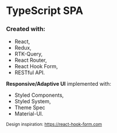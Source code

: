 # **TypeScript SPA**

### Created with:

- React,
- Redux,
- RTK-Query,
- React Router,
- React Hook Form,
- RESTful API.

**Responsive/Adaptive UI** implemented with:

- Styled Components,
- Styled System,
- Theme Spec
- Material-UI.

<sub>Design inspiration: https://react-hook-form.com</sub>
